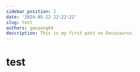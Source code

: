 ```yaml
---
sidebar_position: 2
date: '2024-05-22 22:22:22'
slug: test
authors: gaoyang04
description: This is my first post on Docusaurus.
---
```


# test
